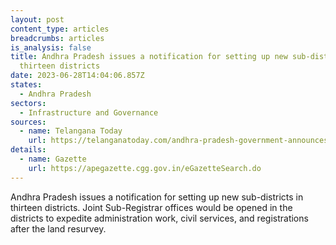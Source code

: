 ```yaml
---
layout: post
content_type: articles
breadcrumbs: articles
is_analysis: false
title: Andhra Pradesh issues a notification for setting up new sub-districts in
  thirteen districts
date: 2023-06-28T14:04:06.857Z
states:
  - Andhra Pradesh
sectors:
  - Infrastructure and Governance
sources:
  - name: Telangana Today
    url: https://telanganatoday.com/andhra-pradesh-government-announces-new-sub-districts
details:
  - name: Gazette
    url: https://apegazette.cgg.gov.in/eGazetteSearch.do
---
```

Andhra Pradesh issues a notification for setting up new sub-districts in thirteen districts. Joint Sub-Registrar offices would be opened in the districts to expedite administration work, civil services, and registrations after the land resurvey.